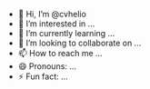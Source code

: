 - 👋 Hi, I’m @cvhelio
- 👀 I’m interested in ...
- 🌱 I’m currently learning ...
- 💞️ I’m looking to collaborate on ...
- 📫 How to reach me ...
- 😄 Pronouns: ...
- ⚡ Fun fact: ...

<!---
cvhelio/cvhelio is a ✨ special ✨ repository because its `README.md` (this file) appears on your GitHub profile.
You can click the Preview link to take a look at your changes.
--->
